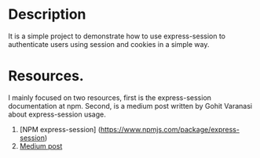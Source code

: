 # Description
It is a simple project to demonstrate how to use express-session to authenticate users using session and cookies in a simple way.


# Resources. 
I mainly focused on two resources, first is the express-session documentation at npm. Second, is a medium post written by Gohit Varanasi about express-session usage.

1. [NPM express-session] (https://www.npmjs.com/package/express-session)
2. [Medium post](https://medium.com/weekly-webtips/how-to-create-a-simple-login-functionality-in-express-5274c44c20df)